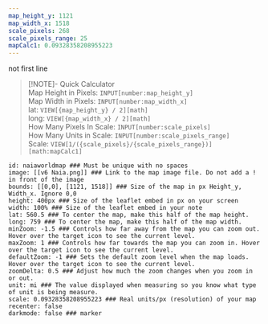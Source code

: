 ```yaml
---
map_height_y: 1121
map_width_x: 1518
scale_pixels: 268
scale_pixels_range: 25
mapCalc1: 0.09328358208955223
---
```

not first line


> [!NOTE]- Quick Calculator  
> Map Height in Pixels: `INPUT[number:map_height_y]`  
> Map Width in Pixels: `INPUT[number:map_width_x]`  
> lat: `VIEW[{map_height_y} / 2][math]`  
> long: `VIEW[{map_width_x} / 2][math]`  
> How Many Pixels In Scale: `INPUT[number:scale_pixels]`  
> How Many Units in Scale: `INPUT[number:scale_pixels_range]`  
> Scale: `VIEW[1/({scale_pixels}/{scale_pixels_range})][math:mapCalc1]`


```leaflet  
id: naiaworldmap ### Must be unique with no spaces  
image: [[v6 Naia.png]] ### Link to the map image file. Do not add a ! in front of the image  
bounds: [[0,0], [1121, 1518]] ### Size of the map in px Height_y, Width_x. Ignore 0,0  
height: 400px ### Size of the leaflet embed in px on your screen  
width: 100% ### Size of the leaflet embed in your note  
lat: 560.5 ### To center the map, make this half of the map height.  
long: 759 ### To center the map, make this half of the map width.  
minZoom: -1.5 ### Controls how far away from the map you can zoom out. Hover over the target icon to see the current level.  
maxZoom: 1 ### Controls how far towards the map you can zoom in. Hover over the target icon to see the current level.  
defaultZoom: -1 ### Sets the default zoom level when the map loads. Hover over the target icon to see the current level.  
zoomDelta: 0.5 ### Adjust how much the zoom changes when you zoom in or out.  
unit: mi ### The value displayed when measuring so you know what type of unit is being measure.  
scale: 0.09328358208955223 ### Real units/px (resolution) of your map  
recenter: false  
darkmode: false ### marker
```

